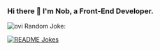 ### Hi there 👋 I'm Nob, a Front-End Developer.

<img src="https://github-readme-stats.vercel.app/api/top-langs?username=AmNobCop&show_icons=true&locale=en&layout=compact&theme=chartreuse-dark" alt="ovi" />
Random Joke:

<a href="https://readme-jokes.vercel.app"><img align="center" src="https://readme-jokes.vercel.app/api" alt="README Jokes"></a>

